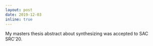 ```yaml
---
layout: post
date: 2019-12-03
inline: true
---
```


My masters thesis abstract about synthesizing was accepted to SAC SRC'20.

